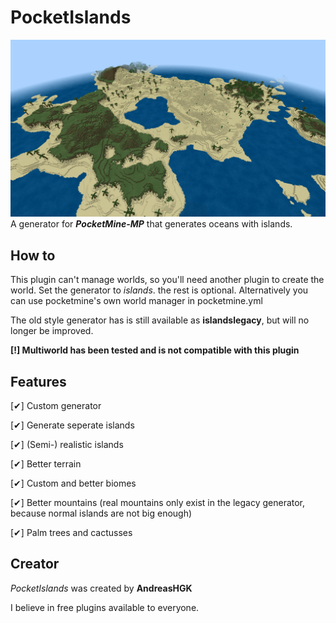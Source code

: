 # PocketIslands
![alt text](media/picture.png)
A generator for ***PocketMine-MP*** that generates oceans with islands.

## How to
This plugin can't manage worlds, so you'll need another plugin to create the world.
Set the generator to *islands*. the rest is optional. Alternatively you can use pocketmine's own world manager in pocketmine.yml

The old style generator has is still available as **islandslegacy**, but will no longer be improved.

**[!] Multiworld has been tested and is not compatible with this plugin**

## Features
 
 [✔] Custom generator
 
 [✔] Generate seperate islands
 
 [✔] (Semi-) realistic islands
 
 [✔] Better terrain
 
 [✔] Custom and better biomes
 
 [✔] Better mountains (real mountains only exist in the legacy generator, because normal islands are not big enough)
 
 [✔] Palm trees and cactusses
 
## Creator
*PocketIslands* was created by **AndreasHGK**

I believe in free plugins available to everyone.